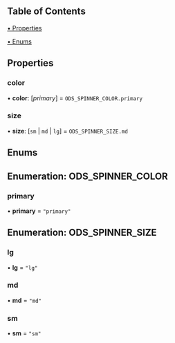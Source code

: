 ## Table of Contents
[• Properties](#properties)



[• Enums](#enums)

## Properties
### color

•  **color**: [_primary_] = `ODS_SPINNER_COLOR.primary`


### size

•  **size**: [`sm` | `md` | `lg`] = `ODS_SPINNER_SIZE.md`




## Enums
## Enumeration: ODS_SPINNER_COLOR

### primary

• **primary** = `"primary"`


## Enumeration: ODS_SPINNER_SIZE

### lg

• **lg** = `"lg"`

### md

• **md** = `"md"`

### sm

• **sm** = `"sm"`

